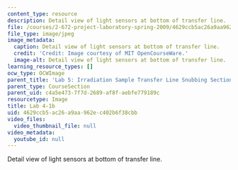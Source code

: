 ```yaml
---
content_type: resource
description: Detail view of light sensors at bottom of transfer line.
file: /courses/2-672-project-laboratory-spring-2009/4629ccb5ac26a9aa962ec402b6f38cbb_lab4-1b.jpg
file_type: image/jpeg
image_metadata:
  caption: Detail view of light sensors at bottom of transfer line.
  credit: 'Credit: Image courtesy of MIT OpenCourseWare.'
  image-alt: Detail view of light sensors at bottom of transfer line.
learning_resource_types: []
ocw_type: OCWImage
parent_title: 'Lab 5: Irradiation Sample Transfer Line Snubbing Section Behavior'
parent_type: CourseSection
parent_uid: c4a5e473-7f7d-2689-af8f-aebfe779189c
resourcetype: Image
title: Lab 4-1b
uid: 4629ccb5-ac26-a9aa-962e-c402b6f38cbb
video_files:
  video_thumbnail_file: null
video_metadata:
  youtube_id: null
---
```

Detail view of light sensors at bottom of transfer line.

